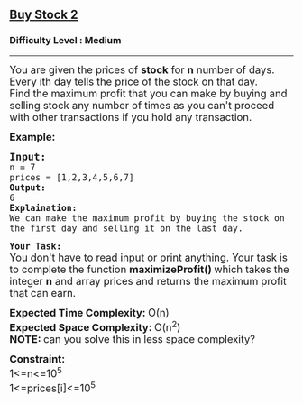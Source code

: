 <h2><a href="https://practice.geeksforgeeks.org/problems/buy-stock-2/1?utm_source=geeksforgeeks&utm_medium=ml_article_practice_tab&utm_campaign=article_practice_tab">Buy Stock 2</a></h2><h3>Difficulty Level : Medium</h3><hr><div class="problems_problem_content__Xm_eO"><p><span style="font-size: 18px;">You are given the prices of <strong>stock</strong> for <strong>n</strong> number of days. Every ith day tells the price of the stock on that day. <br>Find the maximum profit that you can make by buying and selling stock any number of times as you can't proceed with other transactions if you hold any transaction.</span></p>
<p><span style="font-size: 18px;"><strong>Example:</strong></span></p>
<pre><span style="font-size: 18px;"><strong>Input:</strong>
<code>n = 7
prices = [1,2,3,4,5,6,7]
<strong>Output:</strong>
6
<strong>Explaination:</strong>
We can make the maximum profit by buying the stock on the first day and selling it on the last day.</code></span></pre>
<p><strong><span style="font-size: 18px;"><code>Your Task:</code></span></strong><br><span style="font-size: 18px;">You don't have to read input or print anything. Your task is to complete the function <strong>maximizeProfit()&nbsp;</strong>which takes the integer <strong>n</strong> and array prices and returns the maximum profit that can earn.</span></p>
<p><span style="font-size: 18px;"><strong>Expected Time Complexity: </strong>O(n)<br><strong>Expected Space Complexity:&nbsp;</strong>O(n<sup>2</sup>)<br><strong>NOTE: </strong>can you solve this in less space complexity?</span></p>
<p><span style="font-size: 18px;"><strong>Constraint:</strong><br>1&lt;=n&lt;=10<sup>5</sup></span><br><span style="font-size: 18px;">1&lt;=prices[i]&lt;=10<sup>5</sup></span></p></div>